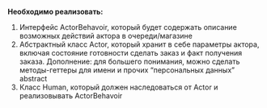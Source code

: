 **Необходимо реализовать:**
1. Интерфейс ActorBehavoir, который будет содержать описание возможных
   действий актора в очереди/магазине
2. Абстрактный класс Actor, который хранит в себе параметры актора, включая
   состояние готовности сделать заказ и факт получения заказа. 
Дополнение: для большего понимания, можно сделать методы-геттеры 
для имени и прочих “персональных данных” abstract
3. Класс Human, который должен наследоваться от Actor и реализовывать
ActorBehavoir